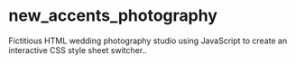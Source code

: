 # new_accents_photography
Fictitious HTML wedding photography studio using JavaScript to create an interactive CSS style sheet switcher.. 
